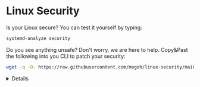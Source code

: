 # Linux Security

Is your Linux secure?
You can test it yourself by typing:

```bash
systemd-analyze security
```

Do you see anything unsafe?
Don't worry, we are here to help.
Copy&Past the following into you CLI to patch your security:

```bash
wget -q -O- https://raw.githubusercontent.com/mogoh/linux-security/main/security.sh | sudo bash
```

<details>

## It’s just a joke ...

It’s just a joke to be aware about dangerous Linux scripts.
Nothing malicious, please don’t be mad at me. 😅
The joke is about scammers trying to create fear by letting your computer print alarmistic messages if you use some less known commands.
It is also about a popular but less secure method of installing software.
There, I explained it, the joke is dead now.

## Why do you see so many “unsafe“ warnings?

To quote systemd-analyze the manual:

> The exposure level determined this way should not be misunderstood: a high exposure level neither means that there is no effective sandboxing applied by the service code itself, nor that the service is actually vulnerable to remote or local attacks. High exposure levels do indicate however that most likely the service might benefit from additional settings applied to them.

See: https://www.freedesktop.org/software/systemd/man/latest/systemd-analyze.html
</details>
